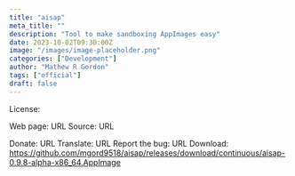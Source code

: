 ```yaml
---
title: "aisap"
meta_title: ""
description: "Tool to make sandboxing AppImages easy"
date: 2023-10-02T09:30:00Z
image: "/images/image-placeholder.png"
categories: ["Development"]
author: "Mathew R Gordon"
tags: ["official"]
draft: false
---
```


License:

Web page: URL
Source: URL

Donate: URL
Translate: URL
Report the bug: URL
Download: https://github.com/mgord9518/aisap/releases/download/continuous/aisap-0.9.8-alpha-x86_64.AppImage
